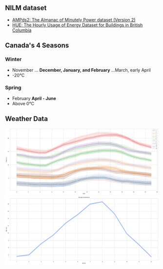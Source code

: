 ## NILM dataset

- [AMPds2: The Almanac of Minutely Power dataset (Version 2)](https://dataverse.harvard.edu/dataset.xhtml?persistentId=doi:10.7910/DVN/FIE0S4)
- [HUE: The Hourly Usage of Energy Dataset for Buildings in British Columbia](https://dataverse.harvard.edu/dataset.xhtml?persistentId=doi:10.7910/DVN/N3HGRN)

## Canada's 4 Seasons

### Winter

- November ... **December, January, and February** ...March, early April
- -20°C

### Spring

- February **April - June**
- Above 0°C

## Weather Data

![](./imgs/hourly_temperature.png)
![](./imgs/seasonal_temperature.png)
